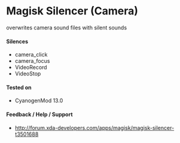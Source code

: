 # Magisk Silencer (Camera)

overwrites camera sound files with silent sounds

#### Silences
* camera_click
* camera_focus
* VideoRecord
* VideoStop

#### Tested on
* CyanogenMod 13.0

#### Feedback / Help / Support
* http://forum.xda-developers.com/apps/magisk/magisk-silencer-t3501688